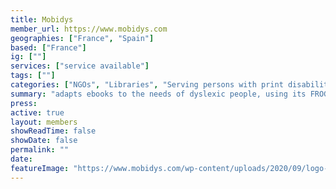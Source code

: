 ```yaml
---
title: Mobidys
member_url: https://www.mobidys.com
geographies: ["France", "Spain"]
based: ["France"]
ig: [""] 
services: ["service available"] 
tags: [""]
categories: ["NGOs", "Libraries", "Serving persons with print disabilities"]
summary: "adapts ebooks to the needs of dyslexic people, using its FROG EPUB extension."
press:
active: true
layout: members
showReadTime: false
showDate: false
permalink: ""
date: 
featureImage: "https://www.mobidys.com/wp-content/uploads/2020/09/logo-Mobidys-orange-simple.png"
---
```

